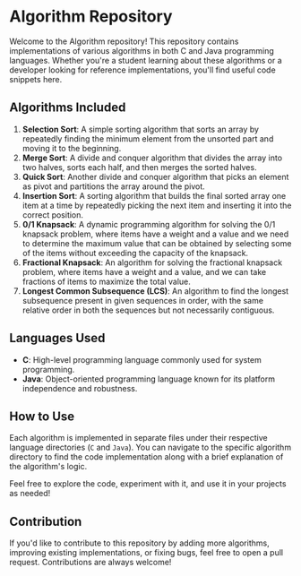 # Algorithm Repository

Welcome to the Algorithm repository! This repository contains implementations of various algorithms in both C and Java programming languages. Whether you're a student learning about these algorithms or a developer looking for reference implementations, you'll find useful code snippets here.

## Algorithms Included

1. **Selection Sort**: A simple sorting algorithm that sorts an array by repeatedly finding the minimum element from the unsorted part and moving it to the beginning.
2. **Merge Sort**: A divide and conquer algorithm that divides the array into two halves, sorts each half, and then merges the sorted halves.
3. **Quick Sort**: Another divide and conquer algorithm that picks an element as pivot and partitions the array around the pivot.
4. **Insertion Sort**: A sorting algorithm that builds the final sorted array one item at a time by repeatedly picking the next item and inserting it into the correct position.
5. **0/1 Knapsack**: A dynamic programming algorithm for solving the 0/1 knapsack problem, where items have a weight and a value and we need to determine the maximum value that can be obtained by selecting some of the items without exceeding the capacity of the knapsack.
6. **Fractional Knapsack**: An algorithm for solving the fractional knapsack problem, where items have a weight and a value, and we can take fractions of items to maximize the total value.
7. **Longest Common Subsequence (LCS)**: An algorithm to find the longest subsequence present in given sequences in order, with the same relative order in both the sequences but not necessarily contiguous.

## Languages Used

- **C**: High-level programming language commonly used for system programming.
- **Java**: Object-oriented programming language known for its platform independence and robustness.

## How to Use

Each algorithm is implemented in separate files under their respective language directories (`C` and `Java`). You can navigate to the specific algorithm directory to find the code implementation along with a brief explanation of the algorithm's logic.

Feel free to explore the code, experiment with it, and use it in your projects as needed!

## Contribution

If you'd like to contribute to this repository by adding more algorithms, improving existing implementations, or fixing bugs, feel free to open a pull request. Contributions are always welcome!
